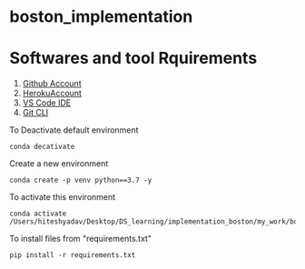 # boston_implementation

# Softwares and tool Rquirements

1. [Github Account](https://Github.com)
2. [HerokuAccount](https://heroku.com)
3. [VS Code IDE](https://code.visualstudio.com/)
4. [Git CLI](https://git-scm.com/book/en/v2/Getting-Started-The-Command-Line)


To Deactivate default environment

```
conda decativate
```

Create a new environment

```
conda create -p venv python==3.7 -y
```

To activate this environment 
```
conda activate /Users/hiteshyadav/Desktop/DS_learning/implementation_boston/my_work/boston_implementation/venv
```

To install files from "requirements.txt"
```
pip install -r requirements.txt
```
